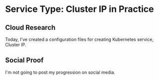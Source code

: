 # Service Type: Cluster IP in Practice

## Cloud Research
Today, I've created a configuration files for creating Kubernetes service, Cluster IP.

## Social Proof
I'm not going to post my progression on social media.